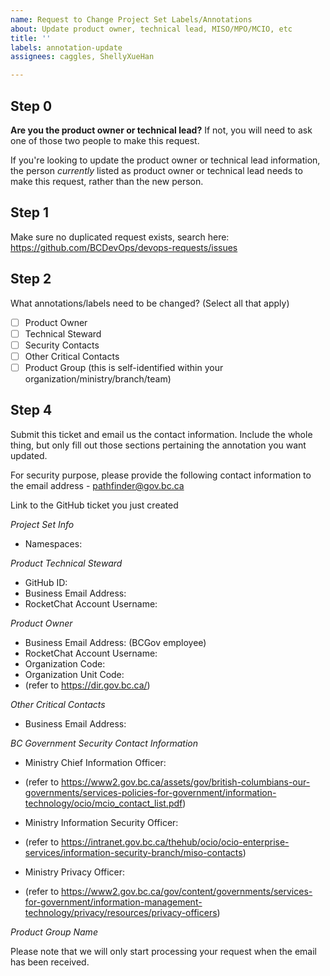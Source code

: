 ```yaml
---
name: Request to Change Project Set Labels/Annotations
about: Update product owner, technical lead, MISO/MPO/MCIO, etc
title: ''
labels: annotation-update
assignees: caggles, ShellyXueHan

---
```


## Step 0
**Are you the product owner or technical lead?**
If not, you will need to ask one of those two people to make this request.

If you're looking to update the product owner or technical lead information, the person *currently* listed as product owner or technical lead needs to make this request, rather than the new person.


## Step 1
Make sure no duplicated request exists, search here:
https://github.com/BCDevOps/devops-requests/issues


## Step 2
What annotations/labels need to be changed? (Select all that apply)
- [ ] Product Owner
- [ ] Technical Steward
- [ ] Security Contacts
- [ ] Other Critical Contacts
- [ ] Product Group (this is self-identified within your organization/ministry/branch/team)

## Step 4
Submit this ticket and email us the contact information. 
Include the whole thing, but only fill out those sections pertaining the annotation you want updated.

For security purpose, please provide the following contact information to the email address - pathfinder@gov.bc.ca

Link to the GitHub ticket you just created

*Project Set Info*
  - Namespaces:

*Product Technical Steward*
  - GitHub ID: 
  - Business Email Address: 
  - RocketChat Account Username:
   
*Product Owner*
  - Business Email Address: (BCGov employee)
  - RocketChat Account Username: 
  - Organization Code:
  - Organization Unit Code: 
  - (refer to https://dir.gov.bc.ca/)

*Other Critical Contacts*
  - Business Email Address:

*BC Government Security Contact Information*
  - Ministry Chief Information Officer:
  - (refer to https://www2.gov.bc.ca/assets/gov/british-columbians-our-governments/services-policies-for-government/information-technology/ocio/mcio_contact_list.pdf)
  
  - Ministry Information Security Officer:
  - (refer to https://intranet.gov.bc.ca/thehub/ocio/ocio-enterprise-services/information-security-branch/miso-contacts)

  - Ministry Privacy Officer:
  - (refer to https://www2.gov.bc.ca/gov/content/governments/services-for-government/information-management-technology/privacy/resources/privacy-officers)


*Product Group Name*

Please note that we will only start processing your request when the email has been received.
